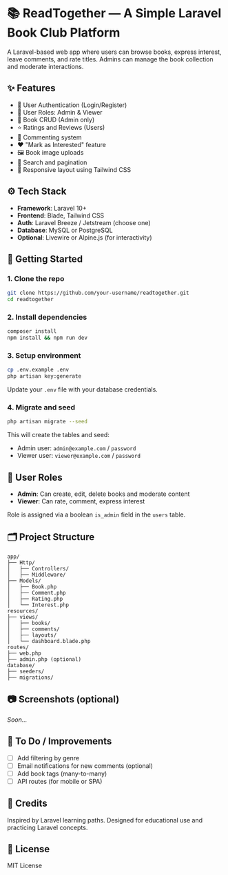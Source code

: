 # 📚 ReadTogether — A Simple Laravel Book Club Platform

A Laravel-based web app where users can browse books, express interest, leave comments, and rate titles. Admins can manage the book collection and moderate interactions.

## ✨ Features

- 🔐 User Authentication (Login/Register)
- 👥 User Roles: Admin & Viewer
- 📘 Book CRUD (Admin only)
- ⭐ Ratings and Reviews (Users)
- 💬 Commenting system
- ❤️ "Mark as Interested" feature
- 🖼️ Book image uploads
- 🔎 Search and pagination
- 🎨 Responsive layout using Tailwind CSS

## ⚙️ Tech Stack

- **Framework**: Laravel 10+
- **Frontend**: Blade, Tailwind CSS
- **Auth**: Laravel Breeze / Jetstream (choose one)
- **Database**: MySQL or PostgreSQL
- **Optional**: Livewire or Alpine.js (for interactivity)

## 🏁 Getting Started

### 1. Clone the repo

```bash
git clone https://github.com/your-username/readtogether.git
cd readtogether
```

### 2. Install dependencies

```bash
composer install
npm install && npm run dev
```

### 3. Setup environment

```bash
cp .env.example .env
php artisan key:generate
```

Update your `.env` file with your database credentials.

### 4. Migrate and seed

```bash
php artisan migrate --seed
```

This will create the tables and seed:
- Admin user: `admin@example.com` / `password`
- Viewer user: `viewer@example.com` / `password`

## 🔐 User Roles

- **Admin**: Can create, edit, delete books and moderate content
- **Viewer**: Can rate, comment, express interest

Role is assigned via a boolean `is_admin` field in the `users` table.

## 🗂 Project Structure

```plaintext
app/
├── Http/
│   ├── Controllers/
│   ├── Middleware/
├── Models/
│   ├── Book.php
│   ├── Comment.php
│   ├── Rating.php
│   └── Interest.php
resources/
├── views/
│   ├── books/
│   ├── comments/
│   ├── layouts/
│   └── dashboard.blade.php
routes/
├── web.php
├── admin.php (optional)
database/
├── seeders/
├── migrations/
```

## 📷 Screenshots (optional)

_Soon..._

## 📌 To Do / Improvements

- [ ] Add filtering by genre
- [ ] Email notifications for new comments (optional)
- [ ] Add book tags (many-to-many)
- [ ] API routes (for mobile or SPA)

## 🙌 Credits

Inspired by Laravel learning paths. Designed for educational use and practicing Laravel concepts.

## 📄 License

MIT License
